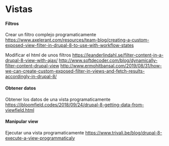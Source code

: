Vistas
===

#### Filtros
Crear un filtro complejo programaticamente
https://www.axelerant.com/resources/team-blog/creating-a-custom-exposed-view-filter-in-drupal-8-to-use-with-workflow-states

Modificar el html de unos filtros
https://leanderlindahl.se/filter-content-in-a-drupal-8-view-with-ajax/
http://www.softdecoder.com/blog/dynamically-filter-content-drupal-view
http://www.ermohitbansal.com/2019/08/31/how-we-can-create-custom-exposed-filter-in-views-and-fetch-results-accordingly-in-drupal-8/

#### Obtener datos
Obtener los datos de una vista programaticamente
https://jbloomfield.codes/2018/09/24/drupal-8-getting-data-from-viewfield.html

#### Manipular view
Ejecutar una vista programaticamente
https://www.trivali.be/blog/drupal-8-execute-a-view-programmaticaly


